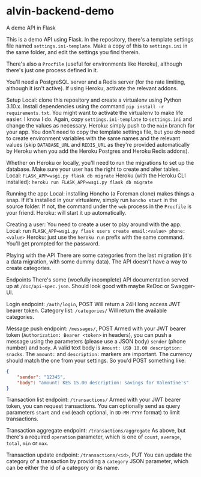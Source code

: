 # alvin-backend-demo
A demo API in Flask

This is a demo API using Flask. In the repository, there's a template settings file named `settings.ini-template`.
Make a copy of this to `settings.ini` in the same folder, and edit the settings you find therein.

There's also a `Procfile` (useful for environments like Heroku), although there's just one process defined in it.

You'll need a PostgreSQL server and a Redis server (for the rate limiting, although it isn't active). If using Heroku, activate the relevant addons.

Setup
Local: clone this repository and create a virtualenv using Python 3.10.x. Install dependencies using the command `pip install -r requirements.txt`. You might want to activate the virtualenv to make life easier. I know I do. Again, copy `settings.ini-template` to `settings.ini` and change the values as necessary.
Heroku: simply push to the `main` branch for your app. You don't need to copy the template settings file, but you *do* need to create environment variables with the same names and the relevant values (skip `DATABASE_URL` and `REDIS_URL` as they're provided automatically by Heroku when you add the Heroku Postgres and Heroku Redis addons).

Whether on Heroku or locally, you'll need to run the migrations to set up the database. Make sure your user has the right to create and alter tables.
Local: `FLASK_APP=wsgi.py flask db migrate`
Heroku (with the Heroku CLI installed): `heroku run FLASK_APP=wsgi.py flask db migrate`

Running the app:
Local: installing Honcho (a Foreman clone) makes things a snap. If it's installed in your virtualenv, simply run `honcho start` in the source folder. If not, the command under the `web` process in the `Procfile` is your friend.
Heroku: will start it up automatically.

Creating a user:
You need to create a user to play around with the app.
Local: run `FLASK_APP=wsgi.py flask users create email:<value> phone:<value>`
Heroku: just use the `heroku run` prefix with the same command.
You'll get prompted for the password.

Playing with the API
There are some categories from the last migration (it's a data migration, with some dummy data). The API doesn't have a way to create categories.

Endpoints
There's some (woefully incomplete) API documentation served up at `/doc/api-spec.json`. Should look good with maybe ReDoc or Swagger-UI.

Login endpoint: `/auth/login`, POST
Will return a 24H long access JWT bearer token.
Category list: `/categories/`
Will return the available categories.

Message push endpoint: `/messages/`, POST
Armed with your JWT bearer token (`Authorization: Bearer <token>` in headers), you can push a message using the parameters (please use a JSON body) `sender` (phone number) and `body`.
A valid text body is `Amount: USD 10.00 description: snacks`. The `amount:` and `description:` markers are important. The currency should match the one from your settings. So you'd POST something like:
```json
{
    "sender": "12345",
    "body": "amount: KES 15.00 description: savings for Valentine's"
}
```

Transaction list endpoint: `/transactions/`
Armed with your JWT bearer token, you can request transactions. You can optionally send as query parameters `start` and `end` (each optional, in `DD-MM-YYYY` format) to limit transactions.

Transaction aggregate endpoint: `/transactions/aggregate`
As above, but there's a required `operation` parameter, which is one of `count`, `average`, `total`, `min` or `max`.

Transaction update endpoint: `/transactions/<id>`, PUT
You can update the category of a transaction by providing a `category` JSON parameter, which can be either the id of a category or its name.

